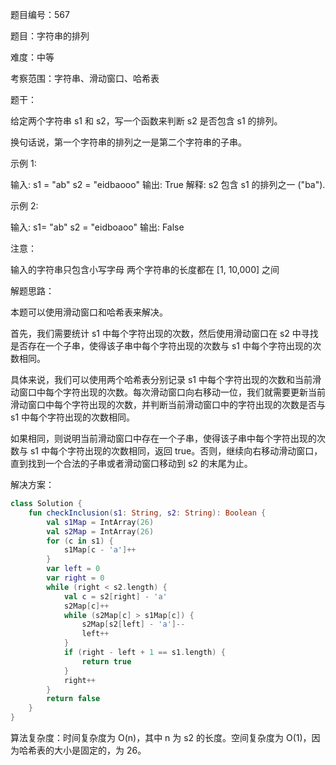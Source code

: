题目编号：567

题目：字符串的排列

难度：中等

考察范围：字符串、滑动窗口、哈希表

题干：

给定两个字符串 s1 和 s2，写一个函数来判断 s2 是否包含 s1 的排列。

换句话说，第一个字符串的排列之一是第二个字符串的子串。

示例 1:

输入: s1 = "ab" s2 = "eidbaooo"
输出: True
解释: s2 包含 s1 的排列之一 ("ba").

示例 2:

输入: s1= "ab" s2 = "eidboaoo"
输出: False

注意：

输入的字符串只包含小写字母
两个字符串的长度都在 [1, 10,000] 之间

解题思路：

本题可以使用滑动窗口和哈希表来解决。

首先，我们需要统计 s1 中每个字符出现的次数，然后使用滑动窗口在 s2 中寻找是否存在一个子串，使得该子串中每个字符出现的次数与 s1 中每个字符出现的次数相同。

具体来说，我们可以使用两个哈希表分别记录 s1 中每个字符出现的次数和当前滑动窗口中每个字符出现的次数。每次滑动窗口向右移动一位，我们就需要更新当前滑动窗口中每个字符出现的次数，并判断当前滑动窗口中的字符出现的次数是否与 s1 中每个字符出现的次数相同。

如果相同，则说明当前滑动窗口中存在一个子串，使得该子串中每个字符出现的次数与 s1 中每个字符出现的次数相同，返回 true。否则，继续向右移动滑动窗口，直到找到一个合法的子串或者滑动窗口移动到 s2 的末尾为止。

解决方案：

```kotlin
class Solution {
    fun checkInclusion(s1: String, s2: String): Boolean {
        val s1Map = IntArray(26)
        val s2Map = IntArray(26)
        for (c in s1) {
            s1Map[c - 'a']++
        }
        var left = 0
        var right = 0
        while (right < s2.length) {
            val c = s2[right] - 'a'
            s2Map[c]++
            while (s2Map[c] > s1Map[c]) {
                s2Map[s2[left] - 'a']--
                left++
            }
            if (right - left + 1 == s1.length) {
                return true
            }
            right++
        }
        return false
    }
}
```

算法复杂度：时间复杂度为 O(n)，其中 n 为 s2 的长度。空间复杂度为 O(1)，因为哈希表的大小是固定的，为 26。